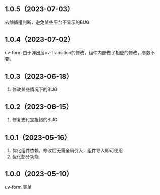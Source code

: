 ## 1.0.5（2023-07-03）
去除插槽判断，避免某些平台不显示的BUG
## 1.0.4（2023-07-02）
uv-form  由于弹出层uv-transition的修改，组件内部做了相应的修改，参数不变。
## 1.0.3（2023-06-18）
1. 修改某些情况下的BUG
## 1.0.2（2023-06-15）
1.  修复支付宝报错的BUG
## 1.0.1（2023-05-16）
1. 优化组件依赖，修改后无需全局引入，组件导入即可使用
2. 优化部分功能
## 1.0.0（2023-05-10）
uv-form 表单
